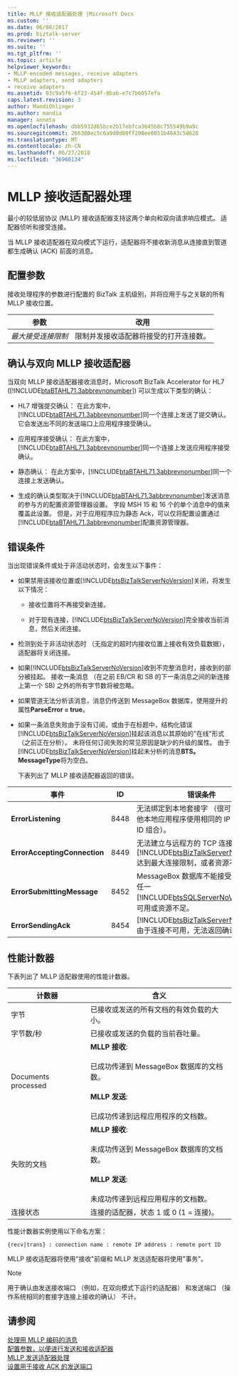 ```yaml
---
title: MLLP 接收适配器处理 |Microsoft Docs
ms.custom: ''
ms.date: 06/08/2017
ms.prod: biztalk-server
ms.reviewer: ''
ms.suite: ''
ms.tgt_pltfrm: ''
ms.topic: article
helpviewer_keywords:
- MLLP-encoded messages, receive adapters
- MLLP adapters, send adapters
- receive adapters
ms.assetid: 03c9a5f6-6f23-454f-8bab-e7c7b6057efa
caps.latest.revision: 3
author: MandiOhlinger
ms.author: mandia
manager: anneta
ms.openlocfilehash: dbb5932d65bce2b17ebfca3645b8c755549b9a9c
ms.sourcegitcommit: 266308ec5c6a9d8d80ff298ee6051b4843c5d626
ms.translationtype: MT
ms.contentlocale: zh-CN
ms.lasthandoff: 06/27/2018
ms.locfileid: "36968134"
---
```

# <a name="mllp-receive-adapter-processing"></a>MLLP 接收适配器处理
最小的较低层协议 (MLLP) 接收适配器支持这两个单向和双向请求响应模式。 适配器侦听和接受连接。  
  
 当 MLLP 接收适配器在双向模式下运行，适配器将不接收新消息从连接直到管道都生成确认 (ACK) 前面的消息。  
  
## <a name="configuration-parameters"></a>配置参数  
 接收处理程序的参数进行配置的 BizTalk 主机级别，并将应用于与之关联的所有 MLLP 接收位置。  
  
|参数|改用|  
|---------------|---------|  
|*最大接受连接限制*|限制并发接收适配器将接受的打开连接数。|  
  
## <a name="acknowledgments-with-the-two-way-mllp-receive-adapter"></a>确认与双向 MLLP 接收适配器  
 当双向 MLLP 接收适配器接收消息时，Microsoft BizTalk Accelerator for HL7 ([!INCLUDE[btaBTAHL71.3abbrevnonumber](../../includes/btabtahl71-3abbrevnonumber-md.md)]) 可以生成以下类型的确认：  
  
- HL7 增强提交确认： 在此方案中，[!INCLUDE[btaBTAHL71.3abbrevnonumber](../../includes/btabtahl71-3abbrevnonumber-md.md)]同一个连接上发送了提交确认。 它会发送出不同的发送端口上应用程序接受确认。  
  
- 应用程序接受确认： 在此方案中，[!INCLUDE[btaBTAHL71.3abbrevnonumber](../../includes/btabtahl71-3abbrevnonumber-md.md)]同一个连接上发送应用程序接受确认。  
  
- 静态确认： 在此方案中，[!INCLUDE[btaBTAHL71.3abbrevnonumber](../../includes/btabtahl71-3abbrevnonumber-md.md)]同一个连接上发送确认。  
  
- 生成的确认类型取决于[!INCLUDE[btaBTAHL71.3abbrevnonumber](../../includes/btabtahl71-3abbrevnonumber-md.md)]发送消息的参与方的配置资源管理器设置。 字段 MSH 15 和 16 个的单个消息中的值来覆盖此设置。 但是，对于应用程序应为静态 Ack，可以仅将配置设置通过[!INCLUDE[btaBTAHL71.3abbrevnonumber](../../includes/btabtahl71-3abbrevnonumber-md.md)]配置资源管理器。  
  
## <a name="error-conditions"></a>错误条件  
 当出现错误条件或处于非活动状态时，会发生以下事件：  
  
- 如果禁用该接收位置或[!INCLUDE[btsBizTalkServerNoVersion](../../includes/btsbiztalkservernoversion-md.md)]关闭，将发生以下情况：  
  
  - 接收位置将不再接受新连接。  
  
  - 对于现有连接，[!INCLUDE[btsBizTalkServerNoVersion](../../includes/btsbiztalkservernoversion-md.md)]完全接收当前消息，然后关闭连接。  
  
- 检测到处于非活动状态时 （无指定的超时内接收位置上接收有效负载数据），适配器将关闭连接。  
  
- 如果[!INCLUDE[btsBizTalkServerNoVersion](../../includes/btsbiztalkservernoversion-md.md)]收到不完整消息时，接收到的部分被挂起。 接收一条消息 （在之前 EB/CR 和 SB 的下一条消息之间的新连接上第一个 SB) 之外的所有字节数将被忽略。  
  
- 如果管道无法分析该消息，消息仍传送到 MessageBox 数据库，使用提升的属性**ParseError = true**。  
  
- 如果一条消息失败由于没有订阅，或由于在标题中，结构化错误[!INCLUDE[btsBizTalkServerNoVersion](../../includes/btsbiztalkservernoversion-md.md)]挂起该消息以其原始的"在线"形式 （之前正在分析）。 未将任何订阅失败的常见原因是缺少的升级的属性。 由于[!INCLUDE[btsBizTalkServerNoVersion](../../includes/btsbiztalkservernoversion-md.md)]挂起未分析的消息**BTS。MessageType**将为空白。  
  
  下表列出了 MLLP 接收适配器返回的错误。  
  
|            事件             |  ID  |                                                                                                          错误条件                                                                                                           |
|------------------------------|------|------------------------------------------------------------------------------------------------------------------------------------------------------------------------------------------------------------------------------------|
|      **ErrorListening**      | 8448 |                                                   无法绑定到本地套接字 （很可能某些其他本地应用程序使用相同的 IP 地址/端口 ID 组合）。                                                    |
| **ErrorAcceptingConnection** | 8449 | 无法建立与远程方的 TCP 连接。 任一[!INCLUDE[btsBizTalkServerNoVersion](../../includes/btsbiztalkservernoversion-md.md)]达到最大连接限制，或者资源不足。 |
|  **ErrorSubmittingMessage**  | 8452 |                   MessageBox 数据库不能接受该消息。 任一[!INCLUDE[btsSQLServerNoVersion](../../includes/btssqlservernoversion-md.md)]不可用或资源不足。                   |
|     **ErrorSendingAck**      | 8454 |                                [!INCLUDE[btsBizTalkServerNoVersion](../../includes/btsbiztalkservernoversion-md.md)] 由于连接不可用，无法返回确认。                                 |
  
## <a name="performance-counters"></a>性能计数器  
 下表列出了 MLLP 适配器使用的性能计数器。  
  
|计数器|含义|  
|-------------|-------------|  
|字节|已接收或发送的所有文档的有效负载的大小。|  
|字节数/秒|已接收或发送的负载的当前吞吐量。|  
|Documents processed|**MLLP 接收**:<br /><br /> 已成功传递到 MessageBox 数据库的文档数。<br /><br /> **MLLP 发送**:<br /><br /> 已成功传递到远程应用程序的文档数。|  
|失败的文档|**MLLP 接收**:<br /><br /> 未成功传送到 MessageBox 数据库的文档数。<br /><br /> **MLLP 发送**:<br /><br /> 未成功传递到远程应用程序的文档数。|  
|连接状态|连接的适配器，状态 1 或 0 (1 = 连接)。|  
  
 性能计数器实例使用以下命名方案：  
  
```  
{recv|trans} : connection name : remote IP address : remote port ID  
```  
  
 MLLP 接收适配器将使用"接收"前缀和 MLLP 发送适配器将使用"事务"。  
  
> [!NOTE]
>  用于确认由发送接收端口 （例如，在双向模式下运行的适配器） 和发送端口 （操作系统相同的套接字连接上接收的确认） 不计。  
  
## <a name="see-also"></a>请参阅  
 [处理用 MLLP 编码的消息](../../adapters-and-accelerators/accelerator-hl7/processing-mllp-encoded-messages.md)   
 [配置参数，以便进行发送和接收适配器](../../adapters-and-accelerators/accelerator-hl7/configuration-parameters-for-send-and-receive-adapters.md)   
 [MLLP 发送适配器处理](../../adapters-and-accelerators/accelerator-hl7/mllp-send-adapter-processing.md)   
 [设置用于接收 ACK 的发送端口](../../adapters-and-accelerators/accelerator-hl7/setting-up-a-send-port-for-receiving-acks.md)